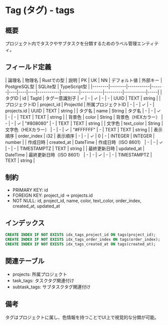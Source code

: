 # Tag (タグ) - tags

## 概要
プロジェクト内でタスクやサブタスクを分類するためのラベル管理エンティティ。

## フィールド定義

| 論理名 | 物理名 | Rustでの型 | 説明 | PK | UK | NN | デフォルト値 | 外部キー | PostgreSQL型 | SQLite型 | TypeScript型 |
|--------|--------|-----------|------|----|----|----|-----------|---------|-----------|---------|-----------|-----|
| タグID | id | TagId | タグ一意識別子 | ✓ | - | ✓ | - | - | UUID | TEXT | string |
| プロジェクトID | project_id | ProjectId | 所属プロジェクトID | - | - | ✓ | - | projects.id | UUID | TEXT | string |
| タグ名 | name | String | タグ名 | - | - | ✓ | - | - | TEXT | TEXT | string |
| 背景色 | color | String | 背景色（HEXカラー） | - | - | ✓ | "#808080" | - | TEXT | TEXT | string |
| 文字色 | text_color | String | 文字色（HEXカラー） | - | - | ✓ | "#FFFFFF" | - | TEXT | TEXT | string |
| 表示順序 | order_index | i32 | 表示順序 | - | - | ✓ | 0 | - | INTEGER | INTEGER | number |
| 作成日時 | created_at | DateTime<Utc> | 作成日時（ISO 8601） | - | - | ✓ | - | - | TIMESTAMPTZ | TEXT | string |
| 最終更新日時 | updated_at | DateTime<Utc> | 最終更新日時（ISO 8601） | - | - | ✓ | - | - | TIMESTAMPTZ | TEXT | string |

## 制約
- PRIMARY KEY: id
- FOREIGN KEY: project_id → projects.id
- NOT NULL: id, project_id, name, color, text_color, order_index, created_at, updated_at

## インデックス
```sql
CREATE INDEX IF NOT EXISTS idx_tags_project_id ON tags(project_id);
CREATE INDEX IF NOT EXISTS idx_tags_order_index ON tags(order_index);
CREATE INDEX IF NOT EXISTS idx_tags_created_at ON tags(created_at);
```

## 関連テーブル
- projects: 所属プロジェクト
- task_tags: タスクタグ関連付け
- subtask_tags: サブタスクタグ関連付け

## 備考
タグはプロジェクトに属し、色情報を持つことでUI上で視覚的な分類が可能。